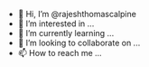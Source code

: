 - 👋 Hi, I’m @rajeshthomascalpine
- 👀 I’m interested in ...
- 🌱 I’m currently learning ...
- 💞️ I’m looking to collaborate on ...
- 📫 How to reach me ...

<!---
rajeshthomascalpine/rajeshthomascalpine is a ✨ special ✨ repository because its `README.md` (this file) appears on your GitHub profile.
You can click the Preview link to take a look at your changes.
--->
